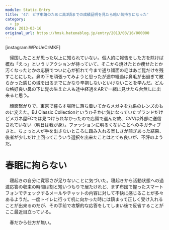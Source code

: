 ```yaml
---
module: Static.Entry
title: '47: ビザ申請のために高3頃までの成績証明を見たら暗い気持ちになった'
category:
  - jp
date: 2013-03-16
original_url: https://hmsk.hatenablog.jp/entry/2013/03/16/000000
---
```


[instagram:WPoUeCrMKF]

　帰国したことが思った以上に知られていない。個人的に報告をした方を除けば概ね「えっ」というリアクションが待っていて、そこから焼けたとか痩せたとか汚くなったとかの応酬でついに心が折れて今まで通り顔面の毛はあご髭だけを残すことにした。鼻の下を頑張ってみようと思ったが途中経過は鼻毛が出過ぎて散らかった感じの域を出るまでにかなり辛抱しないといけないことを学んだ。どんな格好良い鼻の下に髭の生えた人も途中経過をARで一緒に見せたら台無しに出来ると思う。

　顔面繋がりで、東京で暮らす場所に落ち着いてからメガネを丸系のレンズのものに変えた。BJ Classic Collectionというひそかに気になっていたブランドだけどメガネ屋ECでは見つけられなかったので店頭で選んだ故、CVVは外部に送信されていない（明日は我が身）。ファッションに明るくないことへのネガティブさと、ちょっと人が手を出さないところに踏み入れる楽しさが鬩ぎあった結果、後者が少しだけ上回ってこういう選択を出来たことはとても良いが、不評のようだ。

# 春眠に拘らない

　寝起きの自分に寛容さが足りないことに気づいた。寝起きから活動状態への過渡応答の収束の時間は割と短いつもりで居たけれど、まず布団で握ったスマートフォンでチェックするメールやチャットの内容に対して不快に感じることが多々あるようだ。一度トイレに行って机に向かった時には鎮まって正しく受け入れることが出来るのだが、その手前で攻撃的な応答をしてしまい後で反省することがここ最近目立っている。

　春だから仕方が無い。
